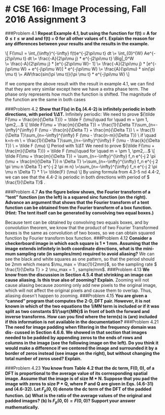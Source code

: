 # # CSE 166: Image Processing, Fall 2016 Assignment 3

###Problem 4.1
**Repeat Example 4.1, but using the function for f(t) = A for $0 \leq t \leq w$ and and f(t) = 0 for all other values of t. Explain the reason for any differences between your results and the results in the example.**




\\[
    F(\mu) = \int_{\infty}^{-\infty} f(t)e^{-j2\pi\mu t} dt
    \\= \int_{0}^{W} Ae^{-j2\pi\mu t} dt
    \\= \frac{-A}{2\pi\mu j} * e^{-j2\pi\mu t} \Big|_0^W \
    \\= \frac{-A}{2\pi\mu j} * [e^{-j2\pi\mu W}- 1]
    \\= \frac{-A}{2\pi\mu j} * [e^{-j\pi\mu W} + e^{-j\pi\mu W}] * e^{-j\pi\mu W}
    \\= \frac{A}{\pi\mu} * sin(\pi \mu t)
    \\= AW\frac{sin(\pi \mu t)}{\pi \mu t} * e^{-j\pi\mu W}
\\]

If we compare the above result with the result in example 4.1, we can find that they are very similar except here we have a extra phase term. The phase only represents how much the function is shifted. The magnitude of the function are the same in both cases


###Problem 4.2
**Show that F(u) in Eq.(4.4-2) is infinitely periodic in both directions, with period 1/$\Delta$T.**
Infinitely periodic:
We need to prove ${\tilde F(\mu + \frac{m}{\Delta T})} = \tilde F (\mu)\quad for \quad m = \pm 1, \pm2,...$
\\[
	\tilde F(\mu + \frac{m}{\Delta T}) = \frac{1}{\Delta T}\sum_{n=-\infty}^{\infty} F (\mu - \frac{n}{\Delta T} + \frac{m}{\Delta T})
	\\ = \frac{1}{\Delta T}\sum_{n=-\infty}^{\infty} F (\mu - \frac{n-m}{\Delta T})
	\\ if \quad k=n-m
	\\ = \frac{1}{\Delta T}\sum_{n=-\infty}^{\infty} F (\mu - \frac{k}{\Delta T})
	\\ = \tilde F (\mu)
\\]
Period with 1/$\Delta$T
We need to prove ${\tilde F(\mu + \frac{m}{\Delta T})} = \tilde F (\mu)\quad for \quad m = \pm 1, \pm2,...$
\\[
	\tilde F(\mu + \frac{m}{\Delta T}) = \sum_{n=-\infty}^{\infty} f_n e^{-j 2 \pi (\mu + \frac{m}{\Delta T}) n \Delta T}
	\\=\sum_{n=-\infty}^{\infty} f_n e^{-j 2 \pi \mu n \Delta T} e^{-j 2 \pi m n}
	\\=\sum_{n=-\infty}^{\infty} f_n e^{-j 2 \pi \mu n \Delta T} * 1
	\\= \tilde{F} (\mu)
\\]
By using formula from 4.3-5 nd 4.4-2, we can see that the 4.4-2 is periodic in both directions with period of $ \frac{1}{\Delta T}$ .

###Problem 4.7
**As the figure below shows, the Fourier transform of a “tent” function (on the left) is a squared sinc function (on the right). Advance an argument that shows that the Fourier transform of a tent function can be obtained from the Fourier transform of a box function. (Hint: The tent itself can be generated by convolving two equal boxes.)**

Because tent can be obtained by convolving two equals boxes, and by convolution theorem, we know that the product of two Fourier Transformed boxes is the same as convolution of two boxes, so we can obtain squared function by Fourier transform box function.
###Problem 4.12
**Consider a checkerboard image in which each square is 1 * 1 mm. Assuming that the image extends infinitely in both coordinate directions, what is the mini- mum sampling rate (in samples/mm) required to avoid aliasing?**
We can see the black and white squares as one pattern, so that the period should be 2mm which means $\mu_max = \frac{1}{2mm}$, so the sampling rate $ \frac{1}{\Delta T} > 2 \mu_max = 1 \, sample/mm$.
###Problem 4.13
**We know from the discussion in Section 4.5.4 that shrinking an image can cause aliasing. Is this true also of zooming? Explain.**
Zooming will not cause aliasing because zooming only add new pixels to the original image, which will not affect the original pixels and cause them to overlap. Thus, aliasing doesn't happen to zooming.
###Problem 4.15
**You are given a “canned” program that computes the 2-D, DFT pair. However, it is not known in which of the two equations the $1/MN$ term is included or if it was split as two constants $1/\sqrt{MN}$ in front of both the forward and inverse transforms. How can you find where the term(s) is (are) included if this information is not available in the documentation?**
###Problem 4.21
**The need for image padding when filtering in the frequency domain was dis- cussed in Section 4.6.6. We showed in that section that images needed to be padded by appending zeros to the ends of rows and columns in the image (see the following image on the left). Do you think it would make a difference if we centered the image and surrounded it by a border of zeros instead (see image on the right), but without changing the total number of zeros used? Explain.**

###Problem 4.23
**You know from Table 4.2 that the dc term, F(0, 0), of a DFT is proportional to the average value of its corresponding spatial image. Assume that the image is of size M * N. Suppose that you pad the image with zeros to size P * Q, where P and Q are given in Eqs. (4.6-31) and (4.6-32). Let $F_p (0, 0)$ denote the dc term of the DFT of the padded function. 
(a) What is the ratio of the average values of the original and padded images? 
(b) Is $F_p(0, 0) = F(0, 0)$? Support your answer mathematically.**









